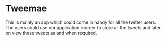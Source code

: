 # Tweemae

This is mainly an app which could come in handy for all the twitter users. The users could use our application inorder to store all the tweets and later on
view these tweets as and when required.

